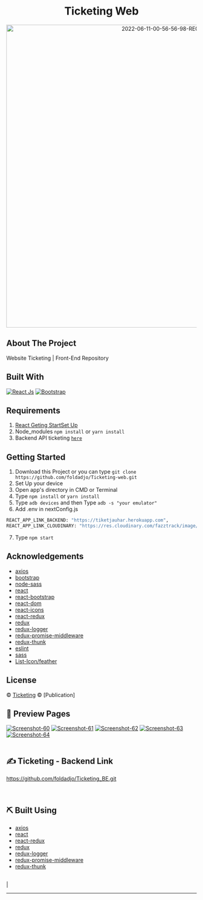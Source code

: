 <h1 align='center'>Ticketing Web</h1>

<p align="center">
 <a href="https://ibb.co/P5W95yB"><img src="https://i.ibb.co/9q4Vq0R/Splash-Screen-2022-06-11-00-56-56-98-73.jpg" alt="2022-06-11-00-56-56-98-REC" border="0" width="800px"></a>
</p>

## About The Project

Website Ticketing | Front-End Repository

## Built With

[![React Js](https://img.shields.io/badge/react%20js-18.2.0-brightgreen)](https://reactjs.org/)
[![Bootstrap](https://img.shields.io/badge/Bootstrap-v4.6.x-purple)](https://github.com/react-bootstrap/react-bootstrap)

## Requirements

1. <a href="https://reactjs.org/docs/getting-started.html">React Geting StartSet Up</a>
2. Node_modules `npm install` or `yarn install`
3. Backend API ticketing [`here`](https://github.com/foldadjo/Ticketing_BE.git)

## Getting Started

1. Download this Project or you can type `git clone https://github.com/foldadjo/Ticketing-web.git`
2. Set Up your device
3. Open app's directory in CMD or Terminal
4. Type `npm install` or `yarn install`
5. Type `adb devices` and then Type `adb -s "your emulator"`
6. Add .env in nextConfig.js

```sh
REACT_APP_LINK_BACKEND: "https://tiketjauhar.herokuapp.com",
REACT_APP_LINK_CLOUDINARY: "https://res.cloudinary.com/fazztrack/image/upload/v1655102148/",
```

7. Type `npm start`

## Acknowledgements

- [axios](https://www.npmjs.com/package/axios)
- [bootstrap](https://www.npmjs.com/package/bootstrap)
- [node-sass](https://www.npmjs.com/package/node-sass)
- [react](https://www.npmjs.com/package/react)
- [react-bootstrap](https://www.npmjs.com/package/react-bootstrap)
- [react-dom](https://www.npmjs.com/package/react-dom)
- [react-icons](https://www.npmjs.com/package/react-icons)
- [react-redux](https://www.npmjs.com/package/react-redux)
- [redux](https://www.npmjs.com/package/redux)
- [redux-logger](https://www.npmjs.com/package/redux-logger)
- [redux-promise-middleware](https://www.npmjs.com/package/redux-promise-middleware)
- [redux-thunk](https://www.npmjs.com/package/redux-thunk)
- [eslint](https://www.npmjs.com/package/eslint)
- [sass](https://www.npmjs.com/package/sass)
- [List-Icon/feather](https://feathericons.com)

## License

© [Ticketing](https://github.com/foldadjo/Ticketing-web.git)
© [Publication]

## 🔎 Preview Pages

<span align="center">
<a href="https://ibb.co/hWpwm94"><img src="https://i.ibb.co/cFzVr3Z/Screenshot-60.png" alt="Screenshot-60" border="0" /></a>
<a href="https://ibb.co/Tw2FtYN"><img src="https://i.ibb.co/vcqKkVM/Screenshot-61.png" alt="Screenshot-61" border="0" /></a>
<a href="https://ibb.co/BgGGBs1"><img src="https://i.ibb.co/55kkLc7/Screenshot-62.png" alt="Screenshot-62" border="0" /></a>
<a href="https://ibb.co/99Gjqbk"><img src="https://i.ibb.co/jvHFLyP/Screenshot-63.png" alt="Screenshot-63" border="0" /></a>
<a href="https://ibb.co/GvVPdmR"><img src="https://i.ibb.co/d0QKfZD/Screenshot-64.png" alt="Screenshot-64" border="0" /></a>
<br>
</span>

<br>

## ✍️ Ticketing - Backend Link

https://github.com/foldadjo/Ticketing_BE.git

<br>

## ⛏️ Built Using

- [axios](https://www.npmjs.com/package/axios)
- [react](https://www.npmjs.com/package/react)
- [react-redux](https://www.npmjs.com/package/react-redux)
- [redux](https://www.npmjs.com/package/redux)
- [redux-logger](https://www.npmjs.com/package/redux-logger)
- [redux-promise-middleware](https://www.npmjs.com/package/redux-promise-middleware)
- [redux-thunk](https://www.npmjs.com/package/redux-thunk)

<br>          |

---
